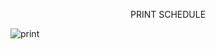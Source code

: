 <p align="center">
    PRINT SCHEDULE
</p>

![print](https://user-images.githubusercontent.com/37862470/193366489-8b897bcc-000e-4fa7-aaed-cb392a571e0b.png)






